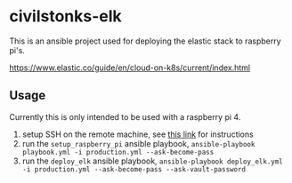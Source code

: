 # civilstonks-elk

This is an ansible project used for deploying the elastic stack to raspberry pi's.

https://www.elastic.co/guide/en/cloud-on-k8s/current/index.html

## Usage

Currently this is only intended to be used with a raspberry pi 4.

1. setup SSH on the remote machine, see [this link](https://www.ssh.com/academy/ssh/copy-id) for instructions
2. run the `setup_raspberry_pi` ansible playbook, `ansible-playbook playbook.yml -i production.yml --ask-become-pass`
3. run the `deploy_elk` ansible playbook, `ansible-playbook deploy_elk.yml -i production.yml --ask-become-pass --ask-vault-password`
